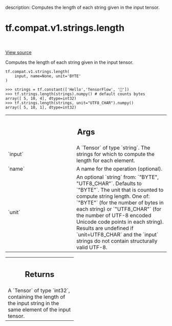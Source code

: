 description: Computes the length of each string given in the input tensor.

<div itemscope itemtype="http://developers.google.com/ReferenceObject">
<meta itemprop="name" content="tf.compat.v1.strings.length" />
<meta itemprop="path" content="Stable" />
</div>

# tf.compat.v1.strings.length

<!-- Insert buttons and diff -->

<table class="tfo-notebook-buttons tfo-api nocontent" align="left">

</table>

<a target="_blank" href="/code/stable/tensorflow/python/ops/string_ops.py">View source</a>



Computes the length of each string given in the input tensor.

<pre class="devsite-click-to-copy prettyprint lang-py tfo-signature-link">
<code>tf.compat.v1.strings.length(
    input, name=None, unit=&#x27;BYTE&#x27;
)
</code></pre>



<!-- Placeholder for "Used in" -->

```
>>> strings = tf.constant(['Hello','TensorFlow', '🙂'])
>>> tf.strings.length(strings).numpy() # default counts bytes
array([ 5, 10, 4], dtype=int32)
>>> tf.strings.length(strings, unit="UTF8_CHAR").numpy()
array([ 5, 10, 1], dtype=int32)
```

<!-- Tabular view -->
 <table class="responsive fixed orange">
<colgroup><col width="214px"><col></colgroup>
<tr><th colspan="2"><h2 class="add-link">Args</h2></th></tr>

<tr>
<td>
`input`
</td>
<td>
A `Tensor` of type `string`. The strings for which to compute the
length for each element.
</td>
</tr><tr>
<td>
`name`
</td>
<td>
A name for the operation (optional).
</td>
</tr><tr>
<td>
`unit`
</td>
<td>
An optional `string` from: `"BYTE", "UTF8_CHAR"`. Defaults to
`"BYTE"`. The unit that is counted to compute string length.  One of:
  `"BYTE"` (for the number of bytes in each string) or `"UTF8_CHAR"` (for
  the number of UTF-8 encoded Unicode code points in each string). Results
  are undefined if `unit=UTF8_CHAR` and the `input` strings do not contain
  structurally valid UTF-8.
</td>
</tr>
</table>



<!-- Tabular view -->
 <table class="responsive fixed orange">
<colgroup><col width="214px"><col></colgroup>
<tr><th colspan="2"><h2 class="add-link">Returns</h2></th></tr>
<tr class="alt">
<td colspan="2">
A `Tensor` of type `int32`, containing the length of the input string in
the same element of the input tensor.
</td>
</tr>

</table>

